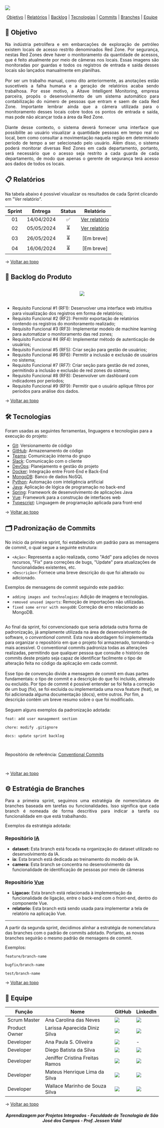 <br id="topo">

<img src="Images/capa-nova.png">

<p align="center">
    <a href="#objetivo">Objetivo</a> |  
    <a href="#relatório">Relatórios</a> | 
    <a href="#projeto">Backlog</a> |
    <a href="#tecnologias">Tecnologias</a> | 
    <a href="#commits">Commits</a> |
    <a href="#branches">Branches</a> |
    <a href="#equipe">Equipe</a> 
</p>

<span id="objetivo">

## 🎯 Objetivo

<p align="justify">
  Na indústria petrolífera e em embarcações de exploração de petróleo existem locais de acesso restrito denominados Red Zone. Por segurança, nestas Red Zones deve haver o monitoramento da quantidade de acessos, que é feito atualmente por meio de câmeras nos locais. Essas imagens são monitoradas por guardas e todos os registros de entrada e saída desses locais são lançados manualmente em planilhas.
  <br>
  <br>
  Por ser um trabalho manual, como dito anteriormente, as anotações estão suscetíveis a falha humana e a geração de relatórios acaba sendo trabalhosa. Por esse motivo, a Altave Intelligent Monitoring, empresa parceira, propôs o desenvolvimento de um sistema automático para contabilização do número de pessoas que entram e saem de cada Red Zone. Importante lembrar ainda que a câmera utilizada para o monitoramento desses locais cobre todos os pontos de entrada e saída, mas pode não alcançar toda a área da Red Zone.
  <br>
  <br>
  Diante desse contexto, o sistema deverá fornecer uma interface que possibilite ao usuário visualizar a quantidade pessoas em tempo real no local, bem como consultar a movimentação naquela região em determinado período de tempo a ser selecionado pelo usuário. Além disso, o sistema poderá monitorar diversas Red Zones em cada departamento, portanto, será necessário que o acesso seja restrito a cada guarda de cada departamento, de modo que apenas o gerente de segurança terá acesso aos dados de todos os locais.
</p>

<span id="relatório">
 
 ## :clipboard: Relatórios
Na tabela abaixo é possível visualizar os resultados de cada Sprint clicando em "Ver relatório". 
    
| Sprint | Entrega | Status | Relatório |
|:-----:|:----------:|:---------:|:---------:|
| 01 | 14/04/2024 |	✅ | [Ver relatório](https://github.com/peonia-api/API_6_Semestre/tree/main/Docs/Sprint-01) |
| 02 | 05/05/2024 |	⏳ | [Ver relatório](https://github.com/peonia-api/API_6_Semestre/tree/main/Docs/Sprint-02) |
| 03 | 26/05/2024 |	⏳ | [Em breve]  |
| 04 | 16/06/2024 |	⏳ | [Em breve]  |


→ [Voltar ao topo](#topo)

<span id="projeto">
    
 ## 📌 Backlog do Produto
 
<div align="center">
    <br>
      <img src="Images/Backlog do Produto.png">
    <br>
</div>

<br>

- Requisito Funcional #1 (RF1): Desenvolver uma interface web intuitiva para visualização dos registros em forma de relatórios;
- Requisito Funcional #2 (RF2): Permitir exportação de relatórios contendo os registros do monitoramento realizado;
- Requisito Funcional #3 (RF3): Implementar modelo de machine learning para automatizar o monitoramento das red zones;
- Requisito Funcional #4 (RF4): Implementar método de autenticação de usuários;
- Requisito Funcional #5 (RF5): Criar seção para gestão de usuários;
- Requisito Funcional #6 (RF6): Permitir a inclusão e exclusão de usuários no sistema;
- Requisito Funcional #7 (RF7): Criar seção para gestão de red zones, permitindo a inclusão e exclusão de red zones do sistema;
- Requisito Funcional #8 (RF8): Desenvolver um dashboard com indicadores por períodos;
- Requisito Funcional #9 (RF9): Permitir que o usuário aplique filtros por períodos para análise dos dados.

    
→ [Voltar ao topo](#topo)  

<span id="tecnologias">

## 🛠️ Tecnologias

Foram usadas as seguintes ferramentas, linguagens e tecnologias para a execução do projeto:

- [Git](https://git-scm.com): Versionamento de código
- [GitHub](https://github.com/): Armazenamento de código
- [Teams](https://teams.microsoft.com): Comunicação interna do grupo
- [Slack](https://slack.com/intl/pt-br): Comunicação com o cliente
- [DevOps](https://azure.microsoft.com/pt-br/products/devops): Planejamento e gestão do projeto
- [Docker](https://docs.docker.com/): Integração entre Front-End e Back-End
- [MongoDB](https://www.mongodb.com/pt-br): Banco de dados NoSQL
- [Python](https://www.python.org/): Automação com inteligência artificial
- [Java](https://www.java.com/pt-BR/): Aplicação de lógica de programação no back-end
- [Spring](https://spring.io/): Framework de desenvolvimento de aplicações Java 
- [Vue](https://vuejs.org/): Framework para a construção de interfaces web
- [Typescript](https://www.typescriptlang.org/): Linguagem de programação aplicada para front-end

→ [Voltar ao topo](#topo)    

<span id="commits">

## 🗂️ Padronização de Commits
<p align="justify">
    No início da primeira sprint, foi estabelecido um padrão para as mensagens de commit, o qual segue a seguinte estrutura:
    
- `<Ação>`: Representa a ação realizada, como "Add" para adições de novos recursos, "Fix" para correções de bugs, "Update" para atualizações de funcionalidades existentes, etc.
- `<Descrição>`: Fornece uma breve descrição do que foi alterado ou adicionado.

Exemplos de mensagens de commit seguindo este padrão:

- `adding images and technologies`: Adição de imagens e tecnologias.
- `removed unused imports`: Remoção de importações não utilizadas.
- `fixed some error with mongoDB`: Correção de erro relacionado ao MongoDB.
<br>
    Ao final da sprint, foi convencionado que seria adotada outra forma de padronização, já amplamente utilizada na área de desenvolvimento de software, o <i>conventional commit</i>. Esta nova abordagem foi implementada para organizar o repositório em que o projeto foi armazenado, tornando-o mais acessível. O conventional commits padroniza todas as alterações realizadas, permitindo que qualquer pessoa que consulte o histórico de commits deste projeto seja capaz de identificar facilmente o tipo de alteração feita no código da aplicação em cada commit.
    <br>
    <br>
    Esse tipo de convenção divide a mensagem de commit em duas partes fundamentais: o tipo de commit e a descrição do que foi incluído, alterado ou excluído. Por tipo de commit é possível entender se foi feita a correção de um bug (fix), se foi excluída ou implementada uma nova feature (feat), se foi adicionada alguma documentação (docs), entre outros. Por fim, a descrição contém um breve resumo sobre o que foi modificado.
    <br>
    <br>
    Seguem alguns exemplos da padronização adotada:
    <br>
</p>

```feat: add user management section```

```chore: modify .gitignore```

```docs: update sprint backlog```

<br>

Repositório de referência: [Conventional Commits](https://gist.github.com/qoomon/5dfcdf8eec66a051ecd85625518cfd13)

<br>

→ [Voltar ao topo](#topo) 

<span id="branches">

## ⚙️ Estratégia de Branches
<p align="justify">
    Para a primeira sprint, seguimos uma estratégia de nomenclatura de branches baseada em tarefas ou funcionalidades. Isso significa que cada branch é nomeada de forma descritiva para indicar a tarefa ou funcionalidade em que está trabalhando.
<br>
    <p>Exemplos da estratégia adotada:</p>
    
### Repositório [IA](https://github.com/peonia-api/API_6_Semestre_IA)
- **dataset:** Esta branch está focada na organização do dataset utilizado no desenvolvimento da IA.
- **ia:** Esta branch está dedicada ao treinamento do modelo de IA.
- **camera:** Esta branch se concentra no desenvolvimento da funcionalidade de identificação de pessoas por meio de câmeras
    
### Repositório [Vue](https://github.com/peonia-api/API_6_Semestre_Vue)
- **Ligacao:** Esta branch está relacionada à implementação da funcionalidade de ligação, entre o back-end com o front-end, dentro do componente Vue.
- **relatorio:** Esta branch está sendo usada para implementar a tela de relatório na aplicação Vue.
<hr>
A partir da segunda sprint, decidimos alinhar a estratégia de nomenclatura das branches com o padrão de commits adotado. Portanto, as novas branches seguirão o mesmo padrão de mensagens de commit.
<br>
    <p>Exemplos:</p>
    
```feature/branch-name```

```bugfix/branch-name```

```test/branch-name```

</p>

→ [Voltar ao topo](#topo)  
    
<span id="equipe">

## 👥 Equipe

|Função|Nome|GitHub|LinkedIn|
| -------- |-------- |-------- |-------- |
| Scrum Master |Ana Carolina das Neves|<a href="https://github.com/AnaCarolinaNeves" target="_blanck"><img src = "https://img.shields.io/badge/GitHub-100000?style=for-the-badge&logo=github&logoColor=white" target="_blank"></a> |<a href="https://www.linkedin.com/in/ana-carolina-neves-36aa68207/" target="_blank"><img src="https://img.shields.io/badge/-LinkedIn-%230077B5?style=for-the-badge&logo=linkedin&logoColor=white" target="_blank"></a>|
| Product Owner |Larissa Aparecida Diniz Silva|<a href="https://github.com/laaridiniz" target="_blanck"><img src = "https://img.shields.io/badge/GitHub-100000?style=for-the-badge&logo=github&logoColor=white" target="_blank"></a> |<a href="https://www.linkedin.com/in/larissa-diniz-dev" target="_blank"><img src="https://img.shields.io/badge/-LinkedIn-%230077B5?style=for-the-badge&logo=linkedin&logoColor=white" target="_blank"></a>|
| Developer |Ana Paula S. Oliveira|<a href="https://github.com/AnaPaulaSOliveira" target="_blanck"><img src = "https://img.shields.io/badge/GitHub-100000?style=for-the-badge&logo=github&logoColor=white" target="_blank"></a>| - |
| Developer |Diego Batista da Silva|<a href="https://github.com/diiegobsilva" target="_blanck"><img src = "https://img.shields.io/badge/GitHub-100000?style=for-the-badge&logo=github&logoColor=white" target="_blank"></a>|<a href="https://www.linkedin.com/in/diegobatista1/" target="_blank"><img src="https://img.shields.io/badge/-LinkedIn-%230077B5?style=for-the-badge&logo=linkedin&logoColor=white" target="_blank"></a>|
| Developer |Jeniffer Cristina Freitas Ramos|<a href="https://github.com/Jennyads" target="_blanck"><img src = "https://img.shields.io/badge/GitHub-100000?style=for-the-badge&logo=github&logoColor=white" target="_blank"></a>|<a href="https://www.linkedin.com/in/jeniffer-cristina-65787b205/" target="_blank"><img src="https://img.shields.io/badge/-LinkedIn-%230077B5?style=for-the-badge&logo=linkedin&logoColor=white" target="_blank"></a>|
| Developer |Mateus Henrique Lima da Silva|<a href="https://github.com/mateushlsilva" target="_blanck"><img src = "https://img.shields.io/badge/GitHub-100000?style=for-the-badge&logo=github&logoColor=white" target="_blank"></a> |<a href="https://www.linkedin.com/in/mateus-silva-80232a222/" target="_blank"><img src="https://img.shields.io/badge/-LinkedIn-%230077B5?style=for-the-badge&logo=linkedin&logoColor=white" target="_blank"></a>|
| Developer |Wallace Marinho de Souza Silva|<a href="https://github.com/WallaceMarinho" target="_blanck"><img src = "https://img.shields.io/badge/GitHub-100000?style=for-the-badge&logo=github&logoColor=white" target="_blank"></a> |<a href="https://www.linkedin.com/in/wallace-marinho/" target="_blank"><img src="https://img.shields.io/badge/-LinkedIn-%230077B5?style=for-the-badge&logo=linkedin&logoColor=white" target="_blank"></a>|

→ [Voltar ao topo](#topo)   

<h5 align="center"> Aprendizagem por Projetos Integrados - Faculdade de Tecnologia de São José dos Campos - Prof. Jessen Vidal </h5>
